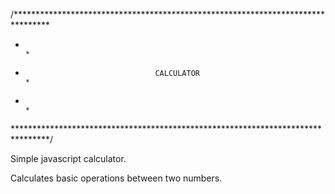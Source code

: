 /********************************************************************************
*                                                                               *    
*                                  CALCULATOR                                   *
*                                                                               *        
********************************************************************************/

Simple javascript calculator.

Calculates basic operations between two numbers.